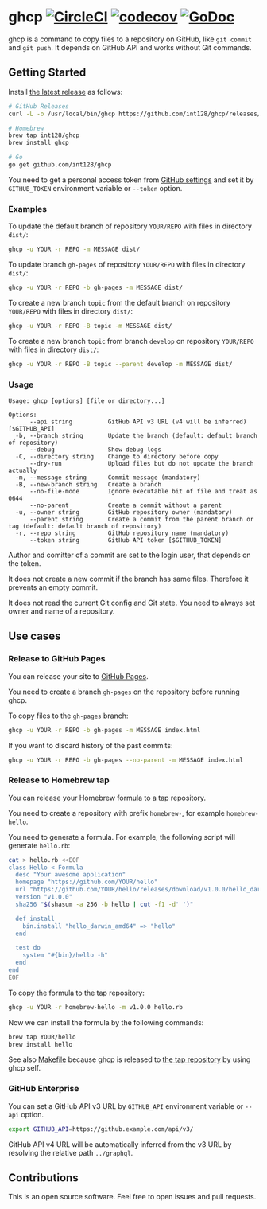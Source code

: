 # ghcp [![CircleCI](https://circleci.com/gh/int128/ghcp.svg?style=shield)](https://circleci.com/gh/int128/ghcp) [![codecov](https://codecov.io/gh/int128/ghcp/branch/master/graph/badge.svg)](https://codecov.io/gh/int128/ghcp) [![GoDoc](https://godoc.org/github.com/int128/ghcp?status.svg)](https://godoc.org/github.com/int128/ghcp)

ghcp is a command to copy files to a repository on GitHub, like `git commit` and `git push`.
It depends on GitHub API and works without Git commands.


## Getting Started

Install [the latest release](https://github.com/int128/ghcp/releases) as follows:

```sh
# GitHub Releases
curl -L -o /usr/local/bin/ghcp https://github.com/int128/ghcp/releases/download/${ghcp_version}/ghcp_linux_amd64

# Homebrew
brew tap int128/ghcp
brew install ghcp

# Go
go get github.com/int128/ghcp
```

You need to get a personal access token from [GitHub settings](https://github.com/settings/tokens) and set it by `GITHUB_TOKEN` environment variable or `--token` option.

### Examples

To update the default branch of repository `YOUR/REPO` with files in directory `dist/`:

```sh
ghcp -u YOUR -r REPO -m MESSAGE dist/
```

To update branch `gh-pages` of repository `YOUR/REPO` with files in directory `dist/`:

```sh
ghcp -u YOUR -r REPO -b gh-pages -m MESSAGE dist/
```

To create a new branch `topic` from the default branch on repository `YOUR/REPO` with files in directory `dist/`:

```sh
ghcp -u YOUR -r REPO -B topic -m MESSAGE dist/
```

To create a new branch `topic` from branch `develop` on repository `YOUR/REPO` with files in directory `dist/`:

```sh
ghcp -u YOUR -r REPO -B topic --parent develop -m MESSAGE dist/
```

### Usage

```
Usage: ghcp [options] [file or directory...]

Options:
      --api string          GitHub API v3 URL (v4 will be inferred) [$GITHUB_API]
  -b, --branch string       Update the branch (default: default branch of repository)
      --debug               Show debug logs
  -C, --directory string    Change to directory before copy
      --dry-run             Upload files but do not update the branch actually
  -m, --message string      Commit message (mandatory)
  -B, --new-branch string   Create a branch
      --no-file-mode        Ignore executable bit of file and treat as 0644
      --no-parent           Create a commit without a parent
  -u, --owner string        GitHub repository owner (mandatory)
      --parent string       Create a commit from the parent branch or tag (default: default branch of repository)
  -r, --repo string         GitHub repository name (mandatory)
      --token string        GitHub API token [$GITHUB_TOKEN]
```

Author and comitter of a commit are set to the login user, that depends on the token.

It does not create a new commit if the branch has same files.
Therefore it prevents an empty commit.

It does not read the current Git config and Git state.
You need to always set owner and name of a repository.


## Use cases

### Release to GitHub Pages

You can release your site to [GitHub Pages](https://pages.github.com/).

You need to create a branch `gh-pages` on the repository before running ghcp.

To copy files to the `gh-pages` branch:

```sh
ghcp -u YOUR -r REPO -b gh-pages -m MESSAGE index.html
```

If you want to discard history of the past commits:

```sh
ghcp -u YOUR -r REPO -b gh-pages --no-parent -m MESSAGE index.html
```

### Release to Homebrew tap

You can release your Homebrew formula to a tap repository.

You need to create a repository with prefix `homebrew-`, for example `homebrew-hello`.

You need to generate a formula.
For example, the following script will generate `hello.rb`:

```sh
cat > hello.rb <<EOF
class Hello < Formula
  desc "Your awesome application"
  homepage "https://github.com/YOUR/hello"
  url "https://github.com/YOUR/hello/releases/download/v1.0.0/hello_darwin_amd64"
  version "v1.0.0"
  sha256 "$(shasum -a 256 -b hello | cut -f1 -d' ')"

  def install
    bin.install "hello_darwin_amd64" => "hello"
  end

  test do
    system "#{bin}/hello -h"
  end
end
EOF
```

To copy the formula to the tap repository:

```sh
ghcp -u YOUR -r homebrew-hello -m v1.0.0 hello.rb
```

Now we can install the formula by the following commands:

```sh
brew tap YOUR/hello
brew install hello
```

See also [Makefile](Makefile) because ghcp is released to [the tap repository](https://github.com/int128/homebrew-ghcp) by using ghcp self.

### GitHub Enterprise

You can set a GitHub API v3 URL by `GITHUB_API` environment variable or `--api` option.

```sh
export GITHUB_API=https://github.example.com/api/v3/
```

GitHub API v4 URL will be automatically inferred from the v3 URL by resolving the relative path `../graphql`.


## Contributions

This is an open source software.
Feel free to open issues and pull requests.
